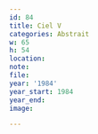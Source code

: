 ```yaml
---
id: 84
title: Ciel V
categories: Abstrait
w: 65
h: 54
location:
note:
file:
year: '1984'
year_start: 1984
year_end:
image:

---
```

